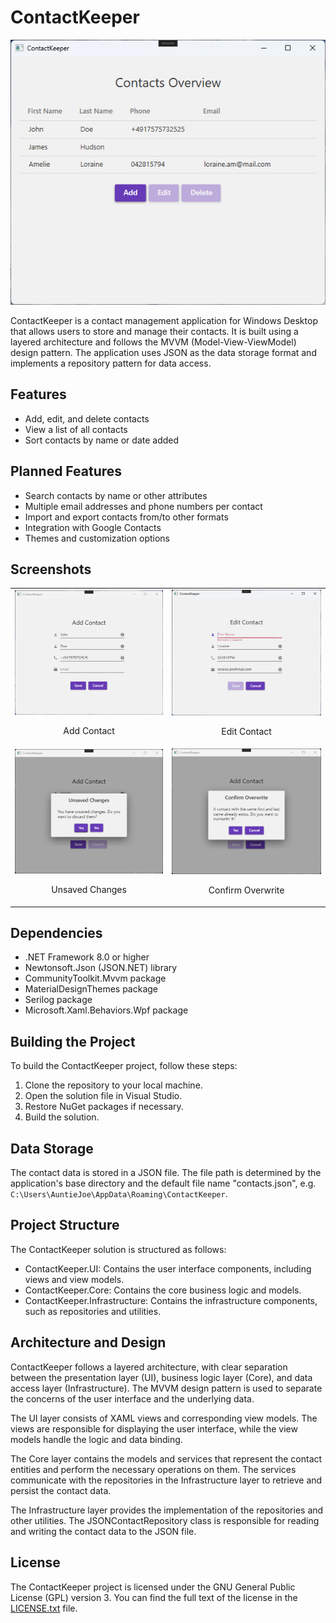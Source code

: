 # ContactKeeper

![Contacts Overview](Readme-Resources/contacts-overview.png)

ContactKeeper is a contact management application for Windows Desktop that allows users to store and manage their contacts. It is built using a layered architecture and follows the MVVM (Model-View-ViewModel) design pattern. The application uses JSON as the data storage format and implements a repository pattern for data access.

## Features

- Add, edit, and delete contacts
- View a list of all contacts
- Sort contacts by name or date added

## Planned Features

- Search contacts by name or other attributes
- Multiple email addresses and phone numbers per contact
- Import and export contacts from/to other formats
- Integration with Google Contacts
- Themes and customization options

## Screenshots

<table>
  <tr>
    <td>
      <img src="Readme-Resources/add-contact.png" alt="Add Contact" title="Add Contact" width="300"/>
      <p align="center">Add Contact</p>
    </td>
    <td>
      <img src="Readme-Resources/edit-contact.png" alt="Edit Contact" title="Edit Contact" width="300"/>
      <p align="center">Edit Contact</p>
    </td>
  </tr>
  <tr>    
    <td>
      <img src="Readme-Resources/unsaved-changes.png" alt="Unsaved Changes" title="Unsaved Changes" width="300"/>
      <p align="center">Unsaved Changes</p>
    </td>
    <td>
      <img src="Readme-Resources/confirm-overwrite.png" alt="Confirm Overwrite" title="Confirm Overwrite" width="300"/>
      <p align="center">Confirm Overwrite</p>
    </td>
  </tr>
</table>

## Dependencies

- .NET Framework 8.0 or higher
- Newtonsoft.Json (JSON.NET) library
- CommunityToolkit.Mvvm package
- MaterialDesignThemes package
- Serilog package
- Microsoft.Xaml.Behaviors.Wpf package

## Building the Project

To build the ContactKeeper project, follow these steps:

1. Clone the repository to your local machine.
2. Open the solution file in Visual Studio.
3. Restore NuGet packages if necessary.
4. Build the solution.

## Data Storage

The contact data is stored in a JSON file. The file path is determined by the application's base directory and the default file name "contacts.json", e.g. `C:\Users\AuntieJoe\AppData\Roaming\ContactKeeper`.

## Project Structure

The ContactKeeper solution is structured as follows:

- ContactKeeper.UI: Contains the user interface components, including views and view models.
- ContactKeeper.Core: Contains the core business logic and models.
- ContactKeeper.Infrastructure: Contains the infrastructure components, such as repositories and utilities.

## Architecture and Design

ContactKeeper follows a layered architecture, with clear separation between the presentation layer (UI), business logic layer (Core), and data access layer (Infrastructure). The MVVM design pattern is used to separate the concerns of the user interface and the underlying data.

The UI layer consists of XAML views and corresponding view models. The views are responsible for displaying the user interface, while the view models handle the logic and data binding.

The Core layer contains the models and services that represent the contact entities and perform the necessary operations on them. The services communicate with the repositories in the Infrastructure layer to retrieve and persist the contact data.

The Infrastructure layer provides the implementation of the repositories and other utilities. The JSONContactRepository class is responsible for reading and writing the contact data to the JSON file.

## License

The ContactKeeper project is licensed under the GNU General Public License (GPL) version 3. You can find the full text of the license in the [LICENSE.txt](LICENSE.txt) file.
